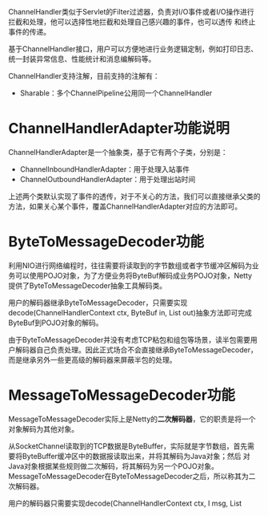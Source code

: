 ChannelHandler类似于Servlet的Filter过滤器，负责对I/O事件或者I/O操作进行拦截和处理，他可以选择性地拦截和处理自己感兴趣的事件，也可以透传
和终止事件的传递。

基于ChannelHandler接口，用户可以方便地进行业务逻辑定制，例如打印日志、统一封装异常信息、性能统计和消息编解码等。

ChannelHandler支持注解，目前支持的注解有：
- Sharable：多个ChannelPipeline公用同一个ChannelHandler

# ChannelHandlerAdapter功能说明
ChannelHandlerAdapter是一个抽象类，基于它有两个子类，分别是：
- ChannelInboundHandlerAdapter：用于处理入站事件
- ChannelOutboundHandlerAdapter：用于处理出站时间

上述两个类默认实现了事件的透传，对于不关心的方法，我们可以直接继承父类的方法，如果关心某个事件，覆盖ChannelHandlerAdapter对应的方法即可。

# ByteToMessageDecoder功能
利用NIO进行网络编程时，往往需要将读取到的字节数组或者字节缓冲区解码为业务可以使用POJO对象，为了方便业务将ByteBuf解码成业务POJO对象，Netty
提供了ByteToMessageDecoder抽象工具解码类。

用户的解码器继承ByteToMessageDecoder，只需要实现decode(ChannelHandlerContext ctx, ByteBuf in, List<Object> out)抽象方法即可完成
ByteBuf到POJO对象的解码。

由于ByteToMessageDecoder并没有考虑TCP粘包和组包等场景，读半包需要用户解码器自己负责处理。因此正式场合不会直接继承ByteToMessageDecoder，
而是继承另外一些更高级的解码器来屏蔽半包的处理。

# MessageToMessageDecoder功能
MessageToMessageDecoder实际上是Netty的**二次解码器**，它的职责是将一个对象解码为其他对象。

从SocketChannel读取到的TCP数据是ByteBuffer，实际就是字节数组，首先需要将ByteBuffer缓冲区中的数据报读取出来，并将其解码为Java对象；然后
对Java对象根据某些规则做二次解码，将其解码为另一个POJO对象。MessageToMessageDecoder在ByteToMessageDecoder之后，所以称其为二次解码器。

用户的解码器只需要实现decode(ChannelHandlerContext ctx, I msg, List<Object> out)抽象方法即可，由于它是将一个POJO解码为另一个POJO，
所以一般不会涉及到半包的处理。

# LengthFieldBasedFrameDecoder功能
Netty提供的半包解码器有三种：
- LineBasedFrameDecoder：以换行符区分一个整包进行解码，处理半包问题
- DelimiterBasedFrameDecoder：以固定的分隔符为区分一个整包进行解码，处理半包问题
- LengthFieldBasedFrameDecoder：基于长度区分一个整包解码，处理半包问题，这是最通用的半包解码器

区分整包消息的4个常用方法：
- 固定长度：例如每120个字节代表一个整包消息，不足的前面补0。解码器在处理这类消息时只需要每次读到指定长度的字节后再进行解码
- 通过回车换行符区分消息，例如FTP协议。这类区分消息的方式多用于文本协议。
- 通过分隔符区分整包消息
- 通过指定长度来标识整包消息

下面看一下通过参数的不同组合来实现不同的半包读取策略。第一种常用的方式是消息的第一个字段是长度字段，后面是消息体，消息头中只包含一个长度字段，
定义如下：
![Fmg5aq.png](https://s1.ax1x.com/2018/11/30/Fmg5aq.png)
使用以下参数组合进行解码：
- lengthFieldOffset = 0
- lengthFieldLength = 2
- lengthAdjustment = 0
- initialBytesToStrip = 0

解码后的缓冲区内容：
![FmgbzF.png](https://s1.ax1x.com/2018/11/30/FmgbzF.png)
上述解码后的消息带有消息的长度字段，如果需要抛弃长度字段则需要使用以下配置，长度字段在起始位置且长度为2，所以将initialBytesToStrip设置为2：
- lengthFieldOffset = 0
- lengthFieldLength = 2
- lengthAdjustment = 0
- initialBytesToStrip = 2

解码后的缓冲区内容：
![FmWpvD.png](https://s1.ax1x.com/2018/11/30/FmWpvD.png)

在大多数场景中，长度仅用来标识消息体的长度，这类协议通常由消息长度字段和消息体组成。但是对于一些协议，长度还包含了消息头的长度。在这种场景下，
需要使用lengthAdjustment进行修正。由于整个消息的长度往往都大于消息体的长度，所以，lengthAdjustment为负数，修正后的参数组合如下：
- lengthFieldOffset = 0
- lengthFieldLength = 2
- lengthAdjustment = -2
- initialBytesToStrip = 0

![FmhGcT.png](https://s1.ax1x.com/2018/11/30/FmhGcT.png)

由于协议种类繁多，当标识消息长度的字段位于消息头的中间或尾部时，需要使用lengthFieldOffset字段来进行标识
![Fm4Daj.png](https://s1.ax1x.com/2018/11/30/Fm4Daj.png)
这里的长度字段占3个字节，Header1占2个字节，因此组合如下：
- lengthFieldOffset = 2
- lengthFieldLength = 3
- lengthAdjustment = 0
- initialBytesToStrip = 0

最后一种场景是长度字段夹在两个消息头之间或者长度字段位于消息头的中间，前后都其他的消息头字段，在这种场景下如果想忽略长度字段以及前面的其他消息
头字段，则可以通过initialBytesToStrip参数来跳过要忽略的字节长度
![Fm5onS.png](https://s1.ax1x.com/2018/11/30/Fm5onS.png)
由于HDR1长度为1个字节，因此lengthFieldOffset为1；长度字段为两个字节，因此lengthFieldLength为2；由于长度字段是消息体的长度，解码后如果
想要携带消息头中的字段，需要使用lengthAdjustment进行调整，这里的值为1，表示HDR2的长度；由于要忽略HDR1和长度字段，因此这里的initialBytesToStrip
为3，组合如下：
- lengthFieldOffset = 1
- lengthFieldLength = 2
- lengthAdjustment = 1
- initialBytesToStrip = 3

# MessageToByteEncoder功能
这是一个抽象类，负责将Java的POJO对象编码成ByteBuf，用户的编码器只需要继承MessageToByteEncoder，实现它的encode(ChannelHandlerContext ctx, I msg, ByteBuf out)
方法即可。

# MessageToMessageEncoder功能
该类将一个POJO对象转换成另一个对象，以HTTP+XML协议为例，它的一种实现方式是：将POJO对象编码成XML字符串，再将字符串编码成HTTP请求或者应答消息。

用户的编码器只需要继承MessageToMessageEncoder编码器，实现encode(ChannelHandlerContext ctx, I msg, List<Object> out)方法即可。它与
MessageToByteEncoder的区别是输出对象是对象列表而不是ByteBuf。

# LengthFieldPrepender功能
如果协议中的第一个字段为长度字段，Netty中提供了LengthFieldPrepender编码器，它可以计算当前待发送消息的二进制字节长度，并把该长度添加到ByteBuf的
缓冲区头中,如下图所示：
![FmIWE4.png](https://s1.ax1x.com/2018/11/30/FmIWE4.png)

通过LengthFieldPrepender可以将待发送消息的长度写入到ByteBuf的前两个字节，编码后的消息组成为长度字段+原消息的方式。

通过设置LengthFieldPrepender中的lengthIncludesLengthFieldLength属性为true，消息长度将包含长度本身占用的字节数。

# ChannelHandler源码分析
## ChannelHandler类关系
相对于ByteBuf和Channel，ChannelHandler的类继承关系相对简单，但是它的子类非常多。由于ChannelHandler是Netty框架和用户代码的主要扩展和
定制点，所以它的子类种类繁多、功能各异，系统ChannelHandler主要分类如下：
- ChannelPipeline的系统ChannelHandler，用于I/O操作和对事件进行预处理，对于用户不可见，这类ChannelHandler主要包括HeadContext和TailContext
- 编解码ChannelHandler，包括ByteToMessageCodec、MessageToMessageDecoder等，这些编解码类本身又包含多种子类。
- 其他功能性ChannelHandler，包括流量整形Handler、读写超时Handler、日志Handler等

下面的图片设计我们前面提到过得所有编解码器的继承关系
![FmTllt.png](https://s1.ax1x.com/2018/11/30/FmTllt.png)

## ByteToMessageDecoder源码分析
ByteToMessageDecoder解码器用于将ByteBuf解码成POJO对象。
```java
    @Override
    public void channelRead(ChannelHandlerContext ctx, Object msg) throws Exception {
        if (msg instanceof ByteBuf) {
            CodecOutputList out = CodecOutputList.newInstance();
            try {
                ByteBuf data = (ByteBuf) msg;
                first = cumulation == null;
                if (first) {
                    cumulation = data;
                } else {
                    cumulation = cumulator.cumulate(ctx.alloc(), cumulation, data);
                }
                callDecode(ctx, cumulation, out);
            } catch (DecoderException e) {
                throw e;
            } catch (Exception e) {
                throw new DecoderException(e);
            } finally {
                if (cumulation != null && !cumulation.isReadable()) {
                    numReads = 0;
                    cumulation.release();
                    cumulation = null;
                } else if (++ numReads >= discardAfterReads) {
                    // We did enough reads already try to discard some bytes so we not risk to see a OOME.
                    // See https://github.com/netty/netty/issues/4275
                    numReads = 0;
                    discardSomeReadBytes();
                }

                int size = out.size();
                decodeWasNull = !out.insertSinceRecycled();
                fireChannelRead(ctx, out, size);
                out.recycle();
            }
        } else {
            ctx.fireChannelRead(msg);
        }
    }
```
首先判断需要解码的是否是ByteBuf，如果是ByteBuf才需要解码，否则直接透传。

接着通过cumulation是否为空判断解码器是否缓存了没有解码完成的半包消息，如果为空，说明是首次解码或者最近一次处理完了半包消息，没有缓存的半包消息
需要处理，直接将需要解码的ByteBuf赋值给cumulation；如果cumulation缓存上有上次没有解码完成的ByteBuf，则进行复制操作，将需要解码的ByteBuf
复制到cumulation中。

复制操作完成之后释放需要解码的ByteBuf对象，调用callDecode方法进行解码。对ByteBuf进行循环解码，循环的条件是解码缓冲区对象中有可读的字节，
调用decode方法，由用户的子类解码器进行解码。

解码后需要对当前的pipeline状态和解码结果进行判断。如果当前ChannelHandlerContext已经被移除，则不能继续进行解码，直接退出循环；如果输出的
out列表长度没有变化，说明没有解码没有成功，需要针对以下不同场景进行判断：
1. 如果用户解码器没有消费ByteBuf，则说明是个半包消息，需要由I/O线程继续读取后续的数据报，在这种场景下腰退出循环
2. 如果用户解码器消费了ByteBuf，说明解码可以继续进行。

如果用户解码器没有消费ByteBuf，但是却解码出一个或者多个对象，这种行为被认为是非法的，需要抛出DecoderException异常。

最后通过isSingleDecode进行判断，如果是单条消息解码器，第一次解码完成之后就退出循环。

```java
    protected void callDecode(ChannelHandlerContext ctx, ByteBuf in, List<Object> out) {
        try {
            while (in.isReadable()) {
                int outSize = out.size();

                if (outSize > 0) {
                    fireChannelRead(ctx, out, outSize);
                    out.clear();

                    // Check if this handler was removed before continuing with decoding.
                    // If it was removed, it is not safe to continue to operate on the buffer.
                    //
                    // See:
                    // - https://github.com/netty/netty/issues/4635
                    if (ctx.isRemoved()) {
                        break;
                    }
                    outSize = 0;
                }

                int oldInputLength = in.readableBytes();
                decodeRemovalReentryProtection(ctx, in, out);

                // Check if this handler was removed before continuing the loop.
                // If it was removed, it is not safe to continue to operate on the buffer.
                //
                // See https://github.com/netty/netty/issues/1664
                if (ctx.isRemoved()) {
                    break;
                }

                if (outSize == out.size()) {
                    if (oldInputLength == in.readableBytes()) {
                        break;
                    } else {
                        continue;
                    }
                }

                if (oldInputLength == in.readableBytes()) {
                    throw new DecoderException(
                            StringUtil.simpleClassName(getClass()) +
                                    ".decode() did not read anything but decoded a message.");
                }

                if (isSingleDecode()) {
                    break;
                }
            }
        } catch (DecoderException e) {
            throw e;
        } catch (Exception cause) {
            throw new DecoderException(cause);
        }
    }
```
## MessageToMessageDecoder源码
MessageToMessageDecoder负责将一个POJO对象解码成另一个POJO对象。
```java
    @Override
    public void channelRead(ChannelHandlerContext ctx, Object msg) throws Exception {
        CodecOutputList out = CodecOutputList.newInstance();
        try {
            if (acceptInboundMessage(msg)) {
                @SuppressWarnings("unchecked")
                I cast = (I) msg;
                try {
                    decode(ctx, cast, out);
                } finally {
                    ReferenceCountUtil.release(cast);
                }
            } else {
                out.add(msg);
            }
        } catch (DecoderException e) {
            throw e;
        } catch (Exception e) {
            throw new DecoderException(e);
        } finally {
            int size = out.size();
            for (int i = 0; i < size; i ++) {
                ctx.fireChannelRead(out.getUnsafe(i));
            }
            out.recycle();
        }
    }
```
首先从本地ThreadLocal中获取一个CodecOutputList，然后判断该消息是不是已经被解码对象，如果已经被解码过，则直接添加到CodecOutputList中，
如果没有，则需要解码消息并将其添加到CodecOutputList。最后对CodecOutputList进行便利，调用ChannelHandlerContext的fireChannelRead方法，
通知后续的ChannelHandler继续进行处理。循环通知完成以后，需要将CodecOutputList进行释放。

## LengthFieldBasedFrameDecoder源码
这是基于长度的半包解码器。
```java
    @Override
    protected final void decode(ChannelHandlerContext ctx, ByteBuf in, List<Object> out) throws Exception {
        Object decoded = decode(ctx, in);
        if (decoded != null) {
            out.add(decoded);
        }
    }
```
入口方法会调用内部的decode(ChannelHandlerContext ctx, ByteBuf in)方法，如果解码成功，将其加入到输出的List<Object> out列表中。
```java
    protected Object decode(ChannelHandlerContext ctx, ByteBuf in) throws Exception {
        if (discardingTooLongFrame) {
            discardingTooLongFrame(in);
        }
    }
```
首先判断discardingTooLongFrame标识，看是否需要丢弃当前可读的字节缓冲区，如果为真，则执行丢弃操作。
```java
    private void discardingTooLongFrame(ByteBuf in) {
        long bytesToDiscard = this.bytesToDiscard;
        int localBytesToDiscard = (int) Math.min(bytesToDiscard, in.readableBytes());
        in.skipBytes(localBytesToDiscard);
        bytesToDiscard -= localBytesToDiscard;
        this.bytesToDiscard = bytesToDiscard;

        failIfNecessary(false);
    }
```
判断需要丢弃的字节长度，由于丢弃的字节数不能大于当前缓冲区可读的字节数，所以需要通过Math.min函数进行选择，取bytesToDiscard和缓冲区可读
字节数之中的最小值。计算获取需要丢弃的字节数之后，调用ByteBuf的skipBytes方法跳过需要忽略的字节长度，然后bytesToDiscard减去已经忽略的字
节长度。最后判断是否已经达到需要忽略的字节数，达到的话对discardingTooLongFrame等进行置位，代码如下：
```java
    private void failIfNecessary(boolean firstDetectionOfTooLongFrame) {
        if (bytesToDiscard == 0) {
            // Reset to the initial state and tell the handlers that
            // the frame was too large.
            long tooLongFrameLength = this.tooLongFrameLength;
            this.tooLongFrameLength = 0;
            discardingTooLongFrame = false;
            if (!failFast || firstDetectionOfTooLongFrame) {
                fail(tooLongFrameLength);
            }
        } else {
            // Keep discarding and notify handlers if necessary.
            if (failFast && firstDetectionOfTooLongFrame) {
                fail(tooLongFrameLength);
            }
        }
    }
```
在进行字节丢弃操作之后，紧接着对当前缓冲区的可读字节数和长度偏移量进行对比，如果小于长度偏移量，则说明当前缓冲区的数据包不够，需要返回空，
由I/O线程继续读取后续的数据包，代码如下所示：
```java
    protected Object decode(ChannelHandlerContext ctx, ByteBuf in) throws Exception {
   
        if (in.readableBytes() < lengthFieldEndOffset) {
            return null;
        }
    }
```
接着通过读索引和lengthFieldOffset计算获取实际的长度索引，然后通过索引值获取消息报文的长度字段。
```java
    protected Object decode(ChannelHandlerContext ctx, ByteBuf in) throws Exception {

        int actualLengthFieldOffset = in.readerIndex() + lengthFieldOffset;
        long frameLength = getUnadjustedFrameLength(in, actualLengthFieldOffset, lengthFieldLength, byteOrder);
    }
```
根据长度字段自身的字节长度进行判断，共有以下6中可能的取值：
- 长度所占字节为1：通过ByteBuf的getUnsignedByte方法获取长度值
- 长度所占字节为2：通过ByteBuf的getUnsignedShort方法获取长度值
- 长度所占字节为3：通过ByteBuf的getUnsignedMedium方法获取长度值
- 长度所占字节为4：通过ByteBuf的getUnsignedInt方法获取长度值
- 长度所占字节为8：通过ByteBuf的getLong方法获取长度值
- 其他长度不支持，抛出DecoderException异常
```java
    protected long getUnadjustedFrameLength(ByteBuf buf, int offset, int length, ByteOrder order) {
        buf = buf.order(order);
        long frameLength;
        switch (length) {
        case 1:
            frameLength = buf.getUnsignedByte(offset);
            break;
        case 2:
            frameLength = buf.getUnsignedShort(offset);
            break;
        case 3:
            frameLength = buf.getUnsignedMedium(offset);
            break;
        case 4:
            frameLength = buf.getUnsignedInt(offset);
            break;
        case 8:
            frameLength = buf.getLong(offset);
            break;
        default:
            throw new DecoderException(
                    "unsupported lengthFieldLength: " + lengthFieldLength + " (expected: 1, 2, 3, 4, or 8)");
        }
        return frameLength;
    }
```
获取长度之后，需要对长度进行合法性判断，同时根据其他解码参数进行长度调整。

如果长度小于0，说明报文非法，跳过lengthFieldEndOffset字节，抛出CorruptedFrameException异常。

根据lengthAdjustment和lengthFieldEndOffset字段进行长度修正，如果修正后的报文长度小于lengthFieldEndOffset，则说明是非法数据，
需要抛出CorruptedFrameException异常。

如果修正后的报文长度大于ByteBuf的最大容量，说明接收到的消息长度大于系统允许的最大长度上线，需要设置discardingTooLongFrame，计算需要
丢弃的字节数，根据情况选择是否需要抛出解码异常。
代码如下：
```java
    protected Object decode(ChannelHandlerContext ctx, ByteBuf in) throws Exception {
    
        if (frameLength < 0) {
            failOnNegativeLengthField(in, frameLength, lengthFieldEndOffset);
        }

        frameLength += lengthAdjustment + lengthFieldEndOffset;

        if (frameLength < lengthFieldEndOffset) {
            failOnFrameLengthLessThanLengthFieldEndOffset(in, frameLength, lengthFieldEndOffset);
        }

        if (frameLength > maxFrameLength) {
            exceededFrameLength(in, frameLength);
            return null;
        }
    }
```
丢弃的策略如下：frameLength减去ByteBuf的可读字节数就是要丢弃的字节长度，如果需要丢弃的字节数discard小于缓冲区可读的字节数，则直接丢弃整包
消息。如果需要丢弃的字节数大于当前的可读字节数，说明即便将当前所有可读的字节数全部丢弃，也无法完成任务，则设置discardingTooLongFrame为true，
下次解码的时候继续丢弃。丢弃操作完成之后，调用failIfNecessary方法根据实际情况抛出异常。
```java
    private void exceededFrameLength(ByteBuf in, long frameLength) {
        long discard = frameLength - in.readableBytes();
        tooLongFrameLength = frameLength;

        if (discard < 0) {
            // buffer contains more bytes then the frameLength so we can discard all now
            in.skipBytes((int) frameLength);
        } else {
            // Enter the discard mode and discard everything received so far.
            discardingTooLongFrame = true;
            bytesToDiscard = discard;
            in.skipBytes(in.readableBytes());
        }
        failIfNecessary(true);
    }
```
如果当前可读的字节数小于frameLength，说明是个半包消息，需要返回空，由I/O线程继续读取后续的数据包，等待下次解码。

对需要忽略的消息头字段进行判断，如果长度大于消息长度frameLength，说明码流非法，需要忽略当前的数据包，抛出CorruptedFrameException异常。

通过ByteBuf的skipBytes方法忽略消息头中不需要的字段，得到整包ByteBuf。

通过extractFrame方法换区解码后的整包缓冲区消息。
```java
    protected Object decode(ChannelHandlerContext ctx, ByteBuf in) throws Exception {

        // never overflows because it's less than maxFrameLength
        int frameLengthInt = (int) frameLength;
        if (in.readableBytes() < frameLengthInt) {
            return null;
        }

        if (initialBytesToStrip > frameLengthInt) {
            failOnFrameLengthLessThanInitialBytesToStrip(in, frameLength, initialBytesToStrip);
        }
        in.skipBytes(initialBytesToStrip);

        // extract frame
        int readerIndex = in.readerIndex();
        int actualFrameLength = frameLengthInt - initialBytesToStrip;
        ByteBuf frame = extractFrame(ctx, in, readerIndex, actualFrameLength);
        in.readerIndex(readerIndex + actualFrameLength);
        return frame;
    }
```
extractFrame方法的具体执行逻辑是根据消息的实际长度分配一个新的ByteBuf对象，将需要解码的ByteBuf可读缓冲区复制到新创建的ByteBuf中并返回，
返回之后更新原解码缓冲区ByteBuf为原读索引+消息报文的实际长度。